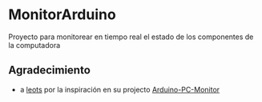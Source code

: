 # MonitorArduino
Proyecto para monitorear en tiempo real el estado de los componentes de la computadora

## Agradecimiento
 - a [leots](https://github.com/leots/) por la inspiración en su projecto [Arduino-PC-Monitor](https://github.com/leots/Arduino-PC-Monitor)

